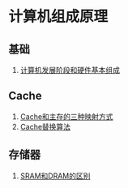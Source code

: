 # 计算机组成原理

## 基础
1. [计算机发展阶段和硬件基本组成](./发展.md)

## Cache
1. [Cache和主存的三种映射方式](./映射.md)
2. [Cache替换算法](./替换.md)

## 存储器
1. [SRAM和DRAM的区别](https://www.bilibili.com/video/BV1Ck4y1D7ut?vd_source=f60330185adabf166359748da895c646)
